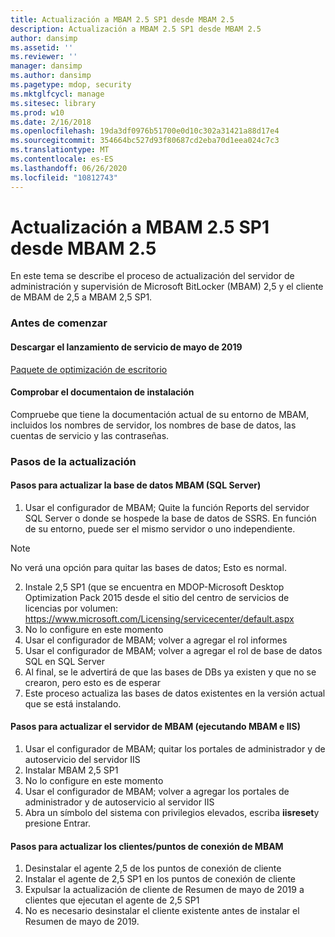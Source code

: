 ```yaml
---
title: Actualización a MBAM 2.5 SP1 desde MBAM 2.5
description: Actualización a MBAM 2.5 SP1 desde MBAM 2.5
author: dansimp
ms.assetid: ''
ms.reviewer: ''
manager: dansimp
ms.author: dansimp
ms.pagetype: mdop, security
ms.mktglfcycl: manage
ms.sitesec: library
ms.prod: w10
ms.date: 2/16/2018
ms.openlocfilehash: 19da3df0976b51700e0d10c302a31421a88d17e4
ms.sourcegitcommit: 354664bc527d93f80687cd2eba70d1eea024c7c3
ms.translationtype: MT
ms.contentlocale: es-ES
ms.lasthandoff: 06/26/2020
ms.locfileid: "10812743"
---
```

# Actualización a MBAM 2.5 SP1 desde MBAM 2.5
En este tema se describe el proceso de actualización del servidor de administración y supervisión de Microsoft BitLocker (MBAM) 2,5 y el cliente de MBAM de 2,5 a MBAM 2,5 SP1.

### Antes de comenzar
#### Descargar el lanzamiento de servicio de mayo de 2019
[Paquete de optimización de escritorio](https://www.microsoft.com/download/details.aspx?id=58345)

#### Comprobar el documentaion de instalación
Compruebe que tiene la documentación actual de su entorno de MBAM, incluidos los nombres de servidor, los nombres de base de datos, las cuentas de servicio y las contraseñas.

### Pasos de la actualización
#### Pasos para actualizar la base de datos MBAM (SQL Server)
1. Usar el configurador de MBAM; Quite la función Reports del servidor SQL Server o donde se hospede la base de datos de SSRS. En función de su entorno, puede ser el mismo servidor o uno independiente.
  > [!NOTE]
  > No verá una opción para quitar las bases de datos; Esto es normal.  
2. Instale 2,5 SP1 (que se encuentra en MDOP-Microsoft Desktop Optimization Pack 2015 desde el sitio del centro de servicios de licencias por volumen:  <https://www.microsoft.com/Licensing/servicecenter/default.aspx>
3. No lo configure en este momento 
4. Usar el configurador de MBAM; volver a agregar el rol informes
5. Usar el configurador de MBAM; volver a agregar el rol de base de datos SQL en SQL Server
6. Al final, se le advertirá de que las bases de DBs ya existen y que no se crearon, pero esto es de esperar
7. Este proceso actualiza las bases de datos existentes en la versión actual que se está instalando.              

#### Pasos para actualizar el servidor de MBAM (ejecutando MBAM e IIS)
1. Usar el configurador de MBAM; quitar los portales de administrador y de autoservicio del servidor IIS
2. Instalar MBAM 2,5 SP1
3. No lo configure en este momento  
4. Usar el configurador de MBAM; volver a agregar los portales de administrador y de autoservicio al servidor IIS 
5. Abra un símbolo del sistema con privilegios elevados, escriba **iisreset**y presione Entrar.
 
#### Pasos para actualizar los clientes/puntos de conexión de MBAM
1. Desinstalar el agente 2,5 de los puntos de conexión de cliente
2. Instalar el agente de 2,5 SP1 en los puntos de conexión de cliente
3. Expulsar la actualización de cliente de Resumen de mayo de 2019 a clientes que ejecutan el agente de 2,5 SP1 
4. No es necesario desinstalar el cliente existente antes de instalar el Resumen de mayo de 2019.  
